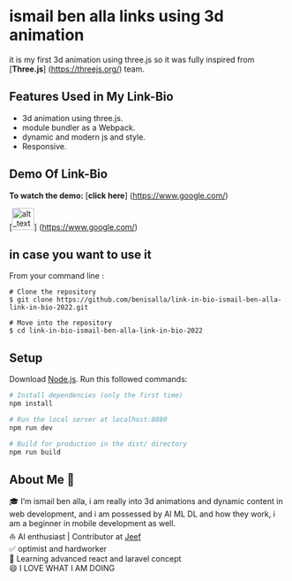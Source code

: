 # ismail ben alla links using 3d animation
it is my first 3d animation using three.js so it was fully inspired from [**Three.js**] (https://threejs.org/) team. 

## Features Used in My Link-Bio

- 3d animation using three.js.
- module bundler as a Webpack.
- dynamic and modern js and style.
- Responsive.

## Demo Of Link-Bio

**To watch the demo:** [**click here**] (https://www.google.com/)

[<img alt="alt_text" width="40px" src="images/image.PNG" />] (https://www.google.com/)

## in case you want to use it

From your command line :

```
# Clone the repository
$ git clone https://github.com/benisalla/link-in-bio-ismail-ben-alla-link-in-bio-2022.git

# Move into the repository
$ cd link-in-bio-ismail-ben-alla-link-in-bio-2022
```

## Setup
Download [Node.js](https://nodejs.org/en/download/).
Run this followed commands:

``` bash
# Install dependencies (only the first time)
npm install

# Run the local server at localhost:8080
npm run dev

# Build for production in the dist/ directory
npm run build
```


## About Me 🚀
🎓 I’m ismail ben alla, i am really into 3d animations and dynamic content in web development,
and i am possessed by AI ML DL and how they work, i am a beginner in mobile development as well. </br>
⛵ AI enthusiast | Contributor at [Jeef]()</br>
✅ optimist and hardworker</br>
🌱 Learning advanced react and laravel concept</br>
😄 I LOVE WHAT I AM DOING</br>
